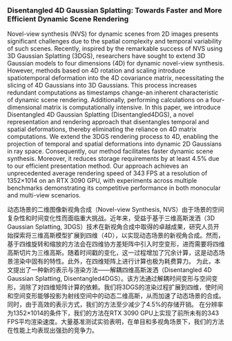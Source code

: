 ### Disentangled 4D Gaussian Splatting: Towards Faster and More Efficient Dynamic Scene Rendering

Novel-view synthesis (NVS) for dynamic scenes from 2D images presents significant challenges due to the spatial complexity and temporal variability of such scenes. Recently, inspired by the remarkable success of NVS using 3D Gaussian Splatting (3DGS), researchers have sought to extend 3D Gaussian models to four dimensions (4D) for dynamic novel-view synthesis. However, methods based on 4D rotation and scaling introduce spatiotemporal deformation into the 4D covariance matrix, necessitating the slicing of 4D Gaussians into 3D Gaussians. This process increases redundant computations as timestamps change-an inherent characteristic of dynamic scene rendering. Additionally, performing calculations on a four-dimensional matrix is computationally intensive. In this paper, we introduce Disentangled 4D Gaussian Splatting (Disentangled4DGS), a novel representation and rendering approach that disentangles temporal and spatial deformations, thereby eliminating the reliance on 4D matrix computations. We extend the 3DGS rendering process to 4D, enabling the projection of temporal and spatial deformations into dynamic 2D Gaussians in ray space. Consequently, our method facilitates faster dynamic scene synthesis. Moreover, it reduces storage requirements by at least 4.5% due to our efficient presentation method. Our approach achieves an unprecedented average rendering speed of 343 FPS at a resolution of 1352×1014 on an RTX 3090 GPU, with experiments across multiple benchmarks demonstrating its competitive performance in both monocular and multi-view scenarios.

动态场景的二维图像新视角合成（Novel-view Synthesis, NVS）由于场景的空间复杂性和时间变化性而面临重大挑战。近年来，受益于基于三维高斯泼洒（3D Gaussian Splatting, 3DGS）技术在新视角合成中取得的卓越成果，研究人员开始探索将三维高斯模型扩展到四维（4D），以实现动态场景的新视角合成。然而，基于四维旋转和缩放的方法会在四维协方差矩阵中引入时空变形，进而需要将四维高斯切片为三维高斯。随着时间戳的变化，这一过程增加了冗余计算，这是动态场景渲染中固有的特性。此外，在四维矩阵上进行计算也极为耗费算力。
为此，本文提出了一种新的表示与渲染方法——解耦四维高斯泼洒（Disentangled 4D Gaussian Splatting, Disentangled4DGS）。该方法通过解耦时间变形与空间变形，消除了对四维矩阵计算的依赖。我们将3DGS的渲染过程扩展到四维，使时间和空间变形能够投影为射线空间中的动态二维高斯，从而加速了动态场景的合成。同时，由于高效的表示方式，我们的方法至少减少了4.5%的存储开销。
在分辨率为1352×1014的条件下，我们的方法在RTX 3090 GPU上实现了前所未有的343 FPS平均渲染速度。大量基准测试实验表明，在单目和多视角场景下，我们的方法在性能上均表现出强劲的竞争力。

